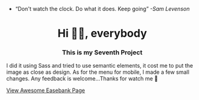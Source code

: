 - “Don't watch the clock. Do what it does. Keep going”
*-Sam Levenson*

<h1 align="center">Hi 🧟‍♂️, everybody</h1>
<h3 align="center">This is my Seventh Project</h3>
<p class="text-center">I did it using Sass and tried to use semantic elements, it cost me to put the image as close as design. As for the menu for mobile, I made a few small changes. Any feedback is welcome...Thanks for watch me 🤗</p>
<p><a href="https://arturo9314.github.io/07-FM-Easybank-Page/" target="_blank" textstyle="text-decoration: none;">View Awesome Easebank Page<a/></p>

